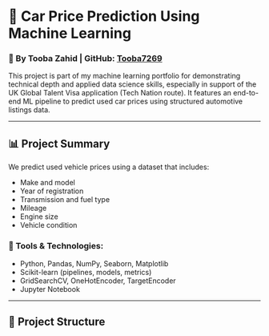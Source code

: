 # 🚗 Car Price Prediction Using Machine Learning

### 👤 By Tooba Zahid | GitHub: [Tooba7269](https://github.com/Tooba7269)

This project is part of my machine learning portfolio for demonstrating technical depth and applied data science skills, especially in support of the UK Global Talent Visa application (Tech Nation route). It features an end-to-end ML pipeline to predict used car prices using structured automotive listings data.

---

## 📊 Project Summary

We predict used vehicle prices using a dataset that includes:
- Make and model
- Year of registration
- Transmission and fuel type
- Mileage
- Engine size
- Vehicle condition

### 🔧 Tools & Technologies:
- Python, Pandas, NumPy, Seaborn, Matplotlib
- Scikit-learn (pipelines, models, metrics)
- GridSearchCV, OneHotEncoder, TargetEncoder
- Jupyter Notebook

---

## 📁 Project Structure

